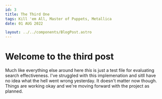 ```yaml
---
id: 3
title: The Third One
tags: Kill 'em All, Master of Puppets, Metallica
date: 01 AUG 2022

layout: ../../components/BlogPost.astro
---
```


# Welcome to the third post

Much like everything else around here *this* is just a test file for evaluating search effectiveness. I've struggled with this implemenation and sitll have no idea what the hell went wrong yesterday. It doesn't matter now though. Things are working okay and we're moving forward with the project as planned.

